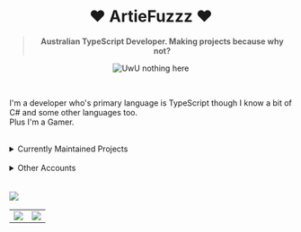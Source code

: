<div align='center'>
  <h1>♥ ArtieFuzzz ♥</h1>
  <!--- Kinda a mix between auguwu and TMUniversal's README.md pages --->
  <!-- Have a good day after you read this :> -->
  
  <blockquote><strong>Australian TypeScript Developer. Making projects because why not?</strong></blockquote>
  
  ![UwU nothing here](https://komarev.com/ghpvc/?username=ArtieFuzzz&style=flat-square)

</div>
  <br>
  
  I'm a developer who's primary language is TypeScript though I know a bit of C# and some other languages too. <br>
  Plus I'm a Gamer.
  
  <br>
  
  <details>
  <summary> Currently Maintained Projects </summary>
  
  - [Ariel](https://github.com/AstrielDivision/Ariel)
  
  </details>
  
  <br>
  
  <details>
  <summary> Other Accounts </summary>
  
  - [Steam](https://steamcommunity.com/id/ArtiFuzzz/)
  
  </details>
  <br>

<br>
<img align="center" style="padding=0;" src="https://spotify-github-profile.vercel.app/api/view?uid=1xjlhxhi1k1q2ds6vl304cyfq&cover_image=true&theme=novatorem">

<table>
  <tr>
    <td align="center" style="padding=0;width=50%;">
      <img align="center" style="padding=0;" src="https://github-readme-stats.vercel.app/api?username=ArtieFuzzz&show_icons=true&hide_border=true&hide_title=true&count_private=false&theme=vue-dark" />
    </td>
    <td align="center" style="padding=0;width=50%;">
      <img align="center" style="padding=0;" src="https://github-readme-stats.vercel.app/api/top-langs/?username=ArtieFuzzz&layout=compact&hide_border=true&hide=visual%20basic&count_private=false&theme=vue-dark" />
    </td>
  </tr>
</table>
